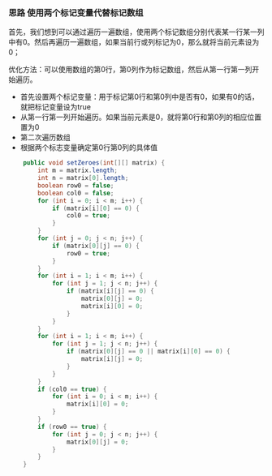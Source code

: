 ### 思路 使用两个标记变量代替标记数组

首先，我们想到可以通过遍历一遍数组，使用两个标记数组分别代表某一行某一列中有0。然后再遍历一遍数组，如果当前行或列标记为0，那么就将当前元素设为0；

优化方法：可以使用数组的第0行，第0列作为标记数组，然后从第一行第一列开始遍历。

- 首先设置两个标记变量：用于标记第0行和第0列中是否有0，如果有0的话，就把标记变量设为true
- 从第一行第一列开始遍历。如果当前元素是0，就将第0行和第0列的相应位置置为0
- 第二次遍历数组
- 根据两个标志变量确定第0行第0列的具体值

```java
	public void setZeroes(int[][] matrix) {
        int m = matrix.length;
        int n = matrix[0].length;
        boolean row0 = false;
        boolean col0 = false;
        for (int i = 0; i < m; i++) {
            if (matrix[i][0] == 0) {
                col0 = true;
            }
        }
        for (int j = 0; j < n; j++) {
            if (matrix[0][j] == 0) {
                row0 = true;
            }
        }
        for (int i = 1; i < m; i++) {
            for (int j = 1; j < n; j++) {
                if (matrix[i][j] == 0) {
                    matrix[0][j] = 0;
                    matrix[i][0] = 0;
                }
            }
        }
        for (int i = 1; i < m; i++) {
            for (int j = 1; j < n; j++) {
                if (matrix[0][j] == 0 || matrix[i][0] == 0) {
                    matrix[i][j] = 0;
                }
            }
        }
        if (col0 == true) {
            for (int i = 0; i < m; i++) {
                matrix[i][0] = 0;
            }
        }
        if (row0 == true) {
            for (int j = 0; j < n; j++) {
                matrix[0][j] = 0;
            }
        }
    }
```

